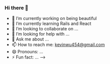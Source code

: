 ### Hi there 👋

- 🔭 I’m currently working on being beautiful
- 🌱 I’m currently learning Rails and React
- 👯 I’m looking to collaborate on ...
- 🤔 I’m looking for help with ...
- 💬 Ask me about ...
- 📫 How to reach me: kevinwu454@gmail.com
- 😄 Pronouns: ...
- ⚡ Fun fact: ...
-->

